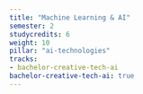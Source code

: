 ```yaml
---
title: "Machine Learning & AI"
semester: 2
studycredits: 6
weight: 10
pillar: "ai-technologies"
tracks:
- bachelor-creative-tech-ai
bachelor-creative-tech-ai: true
---
```

